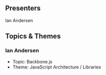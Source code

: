## Presenters

Ian Andersen

## Topics & Themes

### Ian Andersen

* Topic: Backbone.js
* Theme: JavaScript Architecture / Libraries
